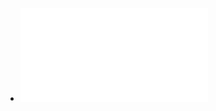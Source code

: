 - ![博弈论的诡计：日常生活中的博弈策略(新增18万字，全新修订版！两度荣获“中国图书榜中榜”奖！科学与传统智慧相结合！ ) (王春永) (Z-Library).pdf](../assets/博弈论的诡计：日常生活中的博弈策略(新增18万字，全新修订版！两度荣获“中国图书榜中榜”奖！科学与传统智慧相结合！_)_(王春永)_(Z-Library)_1676709854668_0.pdf)